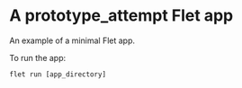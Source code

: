 # A prototype_attempt Flet app

An example of a minimal Flet app.

To run the app:

```
flet run [app_directory]
```